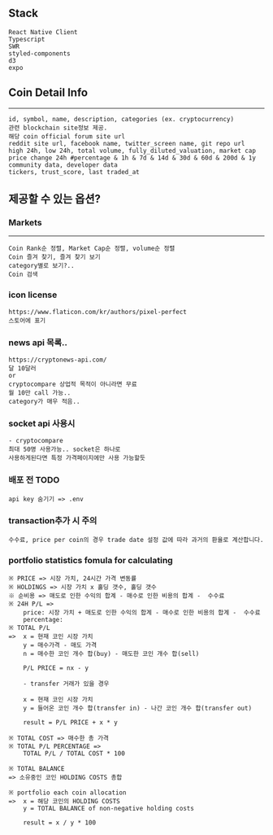 ## Stack
    React Native Client
    Typescript
    SWR
    styled-components
    d3
    expo

## Coin Detail Info
------------------------------
    id, symbol, name, description, categories (ex. cryptocurrency) 
    관련 blockchain site정보 제공.
    해당 coin official forum site url
    reddit site url, facebook name, twitter_screen name, git repo url
    high 24h, low 24h, total volume, fully_diluted_valuation, market cap
    price change 24h #percentage & 1h & 7d & 14d & 30d & 60d & 200d & 1y
    community data, developer data
    tickers, trust_score, last traded_at

## 제공할 수 있는 옵션? 

### Markets
--------------------------------
    Coin Rank순 정렬, Market Cap순 정렬, volume순 정렬
    Coin 즐겨 찾기, 즐겨 찾기 보기
    category별로 보기?..
    Coin 검색
    
### icon license 

    https://www.flaticon.com/kr/authors/pixel-perfect   
    스토어에 표기

### news api 목록..
    https://cryptonews-api.com/
    달 10달러 
    or
    cryptocompare 상업적 목적이 아니라면 무료 
    월 10만 call 가능.. 
    category가 매우 적음.. 

### socket api 사용시 
    - cryptocompare
    최대 50명 사용가능.. socket은 하나로 
    사용하게된다면 특정 가격페이지에만 사용 가능할듯

### 배포 전 TODO
    api key 숨기기 => .env 


### transaction추가 시 주의
    수수료, price per coin의 경우 trade date 설정 값에 따라 과거의 환율로 계산합니다.

### portfolio statistics fomula for calculating
    ※ PRICE => 시장 가치, 24시간 가격 변동률
    ※ HOLDINGS => 시장 가치 x 홀딩 갯수, 홀딩 갯수
    ※ 순비용 => 매도로 인한 수익의 합계 - 매수로 인한 비용의 합계 -  수수료
    ※ 24H P/L => 
        price: 시장 가치 + 매도로 인한 수익의 합계 - 매수로 인한 비용의 합계 -  수수료
        percentage: 
    ※ TOTAL P/L
    =>  x = 현재 코인 시장 가치
        y = 매수가격 - 매도 가격 
        n = 매수한 코인 개수 합(buy) - 매도한 코인 개수 합(sell)

        P/L PRICE = nx - y

        - transfer 거래가 있을 경우 

        x = 현재 코인 시장 가치
        y = 들어온 코인 개수 합(transfer in) - 나간 코인 개수 합(transfer out)

        result = P/L PRICE + x * y

    ※ TOTAL COST => 매수한 총 가격
    ※ TOTAL P/L PERCENTAGE => 
        TOTAL P/L / TOTAL COST * 100

    ※ TOTAL BALANCE
    => 소유중인 코인 HOLDING COSTS 총합 

    ※ portfolio each coin allocation 
    =>  x = 해당 코인의 HOLDING COSTS
        y = TOTAL BALANCE of non-negative holding costs

        result = x / y * 100